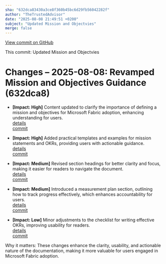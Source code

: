 ```yaml
---
sha: "632dca83430a3ce8f360b45bc6d29fb56042282f"
author: "TheTrustedAdvisor"
date: "2025-08-08 21:49:51 +0200"
subject: "Updated Mission and Objectvies"
merge: false
---
```


[View commit on GitHub](https://github.com/TheTrustedAdvisor/FabricAdoptionFramework/commit/632dca83430a3ce8f360b45bc6d29fb56042282f)

This commit: Updated Mission and Objectvies

# Changes – 2025-08-08: Revamped Mission and Objectives Guidance (632dca8)

- **[Impact: High]** Content updated to clarify the importance of defining a mission and objectives for Microsoft Fabric adoption, enhancing understanding for users.  
   [details](/docs/about/changes/2025-08-08-updated-mission-and-objectives)  
   [commit](https://github.com/TheTrustedAdvisor/FabricAdoptionFramework/commit/632dca83430a3ce8f360b45bc6d29fb56042282f)  

- **[Impact: High]** Added practical templates and examples for mission statements and OKRs, providing users with actionable guidance.  
   [details](/docs/about/changes/2025-08-08-updated-mission-and-objectives)  
   [commit](https://github.com/TheTrustedAdvisor/FabricAdoptionFramework/commit/632dca83430a3ce8f360b45bc6d29fb56042282f)  

- **[Impact: Medium]** Revised section headings for better clarity and focus, making it easier for readers to navigate the document.  
   [details](/docs/about/changes/2025-08-08-updated-mission-and-objectives)  
   [commit](https://github.com/TheTrustedAdvisor/FabricAdoptionFramework/commit/632dca83430a3ce8f360b45bc6d29fb56042282f)  

- **[Impact: Medium]** Introduced a measurement plan section, outlining how to track progress effectively, which enhances accountability for users.  
   [details](/docs/about/changes/2025-08-08-updated-mission-and-objectives)  
   [commit](https://github.com/TheTrustedAdvisor/FabricAdoptionFramework/commit/632dca83430a3ce8f360b45bc6d29fb56042282f)  

- **[Impact: Low]** Minor adjustments to the checklist for writing effective OKRs, improving usability for readers.  
   [details](/docs/about/changes/2025-08-08-updated-mission-and-objectives)  
   [commit](https://github.com/TheTrustedAdvisor/FabricAdoptionFramework/commit/632dca83430a3ce8f360b45bc6d29fb56042282f)  

Why it matters: These changes enhance the clarity, usability, and actionable nature of the documentation, making it more valuable for users engaged in Microsoft Fabric adoption.
